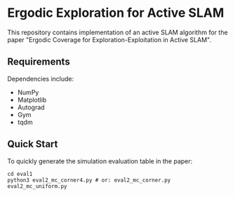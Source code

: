 # Ergodic Exploration for Active SLAM

This repository contains implementation of an active SLAM algorithm for the paper "Ergodic Coverage for Exploration-Exploitation in Active SLAM".

## Requirements

Dependencies include:
 - NumPy
 - Matplotlib
 - Autograd
 - Gym
 - tqdm

## Quick Start

To quickly generate the simulation evaluation table in the paper:
~~~
cd eval1
python3 eval2_mc_corner4.py # or: eval2_mc_corner.py eval2_mc_uniform.py
~~~

